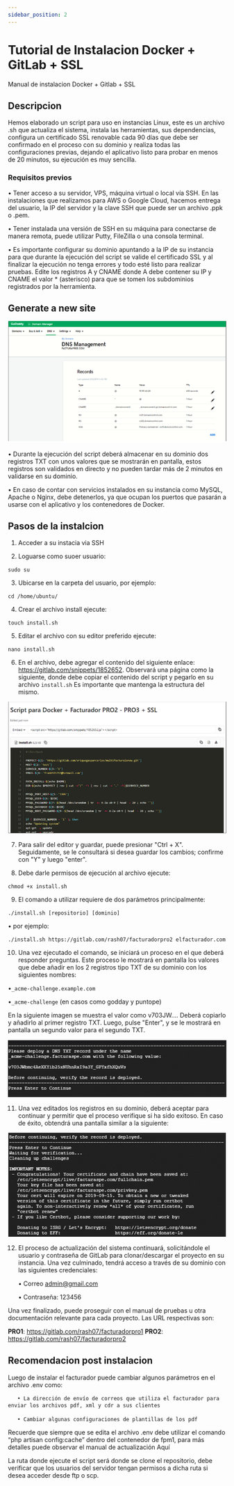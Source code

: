 ```yaml
---
sidebar_position: 2
---
```


# Tutorial de Instalacion Docker + GitLab + SSL

Manual de instalacion Docker + Gitlab + SSL

## Descripcion

Hemos elaborado un script para uso en instancias Linux, este es un archivo .sh que actualiza el sistema, instala las herramientas, sus dependencias, configura un certificado SSL renovable cada 90 días que debe ser confirmado en el proceso con su dominio y realiza todas las configuraciones previas, dejando el aplicativo listo para probar en menos de 20 minutos, su ejecución es muy sencilla.

### Requisitos previos

• Tener acceso a su servidor, VPS, máquina virtual o local vía SSH. En las instalaciones que realizamos para AWS o Google Cloud, hacemos entrega del usuario, la IP del servidor y la clave SSH que puede ser un archivo .ppk o .pem.

• Tener instalada una versión de SSH en su máquina para conectarse de manera remota, puede utilizar Putty, FileZilla o una consola terminal.

• Es importante configurar su dominio apuntando a la IP de su instancia para que durante la ejecución del script se valide el certificado SSL y al finalizar la ejecución no tenga errores y todo esté listo para realizar pruebas. Edite los registros A y CNAME donde A debe contener su IP y CNAME el valor * (asterisco) para que se tomen los subdominios registrados por la herramienta.

## Generate a new site

![Docusaurus logo](/img/img4.png)

• Durante la ejecución del script deberá almacenar en su dominio dos registros TXT con unos valores que se mostrarán en pantalla, estos registros son validados en directo y no pueden tardar más de 2 minutos en validarse en su dominio.

• En caso de contar con servicios instalados en su instancia como MySQL, Apache o Nginx, debe detenerlos, ya que ocupan los puertos que pasarán a usarse con el aplicativo y los contenedores de Docker.

## Pasos de la instalcion

1. Acceder a su instacia via SSH

2. Loguarse como suoer usuario:
```
sudo su
```

3. Ubicarse en la carpeta del usuario, por ejemplo:
```
cd /home/ubuntu/
```
4. Crear el archivo install ejecute:
```
touch install.sh
```

5. Editar el archivo con su editor preferido ejecute:
```
nano install.sh
```

6. En el archivo, debe agregar el contenido del siguiente enlace: https://gitlab.com/snippets/1852652. Observará una página como la siguiente, donde debe copiar el contenido del script y pegarlo en su archivo ``install.sh`` Es importante que mantenga la estructura del mismo.

![Docusaurus logo](/img/img5.png)

7. Para salir del editor y guardar, puede presionar "Ctrl + X". Seguidamente, se le consultará si desea guardar los cambios; confirme con "Y" y luego "enter".

8. Debe darle permisos de ejecución al archivo ejecute:
```
chmod +x install.sh
```
9. El comando a utilizar requiere de dos parámetros principalmente:
```
./install.sh [repositorio] [dominio]
```
• por ejemplo:
```
./install.sh https://gitlab.com/rash07/facturadorpro2 elfacturador.com
```

10. Una vez ejecutado el comando, se iniciará un proceso en el que deberá responder preguntas. Este proceso le mostrará en pantalla los valores que debe añadir en los 2 registros tipo TXT de su dominio con los siguientes nombres:

•```_acme-challenge.example.com```

•```_acme-challenge``` (en casos como godday y puntope)

En la siguiente imagen se muestra el valor como v703JW.... Deberá copiarlo y añadirlo al primer registro TXT. Luego, pulse "Enter", y se le mostrará en pantalla un segundo valor para el segundo TXT.

![Docusaurus logo](/img/img6.png)

11. Una vez editados los registros en su dominio, deberá aceptar para continuar y permitir que el proceso verifique si ha sido exitoso. En caso de éxito, obtendrá una pantalla similar a la siguiente:

![Docusaurus logo](/img/img7.png)

12. El proceso de actualización del sistema continuará, solicitándole el usuario y contraseña de GitLab para clonar/descargar el proyecto en su instancia. Una vez culminado, tendrá acceso a través de su dominio con las siguientes credenciales:

    • Correo admin@gmail.com

    • Contraseña: 123456

Una vez finalizado, puede proseguir con el manual de pruebas u otra documentación relevante para cada proyecto. Las URL respectivas son:

 **PRO1**: https://gitlab.com/rash07/facturadorpro1 **PRO2**: https://gitlab.com/rash07/facturadorpro2

## Recomendacion post instalacion

Luego de instalar el facturador puede cambiar algunos parámetros en el archivo .env como:

       • La dirección de envío de correos que utiliza el facturador para enviar los archivos pdf, xml y cdr a sus clientes

       • Cambiar algunas configuraciones de plantillas de los pdf

Recuerde que siempre que se edita el archivo .env debe utilizar el comando “php artisan config:cache” dentro del contenedor de fpm1, para más detalles puede observar el manual de actualización Aquí

La ruta donde ejecute el script será donde se clone el repositorio, debe verificar que los usuarios del servidor tengan permisos a dicha ruta si desea acceder desde ftp o scp.